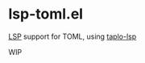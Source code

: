 # lsp-toml.el

[LSP](https://emacs-lsp.github.io/lsp-mode/) support for TOML, using [taplo-lsp](https://taplo.tamasfe.dev/lsp/)

WIP
